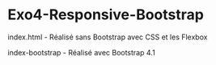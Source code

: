 # Exo4-Responsive-Bootstrap

index.html - Réalisé sans Bootstrap avec CSS et les Flexbox

index-bootstrap - Réalisé avec Bootstrap 4.1
